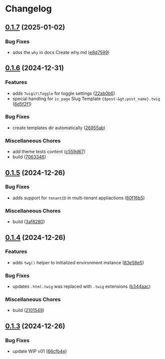 # Changelog

## [0.1.7](https://github.com/devuri/twigit/compare/v0.1.6...v0.1.7) (2025-01-02)


### Bug Fixes

* adss the `why` in docs Create why.md ([e8d7599](https://github.com/devuri/twigit/commit/e8d7599b375770e77a4372c5d0009b5a4f040ef3))

## [0.1.6](https://github.com/devuri/twigit/compare/v0.1.5...v0.1.6) (2024-12-31)


### Features

* adds `Twigit\Toggle` for toggle settings ([22ab0b6](https://github.com/devuri/twigit/commit/22ab0b6a6d58a6e055a4dcfca2571aec593dc515))
* special handling for `is_page` Slug Template `{$post-&gt;post_name}.twig` ([6d5f2f1](https://github.com/devuri/twigit/commit/6d5f2f14892599f4e10ed5ebcc296d335f4f7af7))


### Bug Fixes

* create templates dir automatically ([26955ab](https://github.com/devuri/twigit/commit/26955abdbb5d5bc0cb08fd8a5960ab019a94c330))


### Miscellaneous Chores

* add theme tests content ([c559d67](https://github.com/devuri/twigit/commit/c559d67030f7d250177b1f01a35d2a9440e32b5c))
* build ([7063346](https://github.com/devuri/twigit/commit/7063346eb620206bacce332a5892d7d17d7f975b))

## [0.1.5](https://github.com/devuri/twigit/compare/v0.1.4...v0.1.5) (2024-12-26)


### Bug Fixes

* adds support for `tenantID` in multi-tenant appliactions ([60f16b5](https://github.com/devuri/twigit/commit/60f16b5a234af6fe3b86030b72cfe405c066563b))


### Miscellaneous Chores

* build ([3af8280](https://github.com/devuri/twigit/commit/3af82803b02e0bfdf74866ff96235ac7e285cd1a))

## [0.1.4](https://github.com/devuri/twigit/compare/v0.1.3...v0.1.4) (2024-12-26)


### Features

* adds `twg()` helper to initialized environment instance ([83e58e5](https://github.com/devuri/twigit/commit/83e58e5e6cb37b1a372fbd1cc74e927dfeacdd18))


### Bug Fixes

* updates `.html.twig` was replaced with `.twig` extensions ([b344aac](https://github.com/devuri/twigit/commit/b344aacaa15b47259bea05ed7aef6bca904f7e4e))


### Miscellaneous Chores

* build ([2101549](https://github.com/devuri/twigit/commit/21015494238c598d786b33adb624916ec9e03c90))

## [0.1.3](https://github.com/devuri/twigit/compare/v0.1.2...v0.1.3) (2024-12-26)


### Bug Fixes

* update WIP v01 ([66cfb4e](https://github.com/devuri/twigit/commit/66cfb4eb9a9cd7d8b26c1c63f6802b6fdcc5f777))

